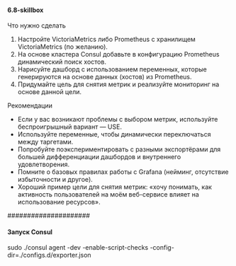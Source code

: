 #### 6.8-skillbox

Что нужно сделать
1. Настройте VictoriaMetrics либо Prometheus с хранилищем VictoriaMetrics (по желанию).
2. На основе кластера Consul добавьте в конфигурацию Prometheus динамический поиск хостов.
3. Нарисуйте дашборд с использованием переменных, которые генерируются на основе данных (хостов) из Prometheus.
4. Придумайте цель для снятия метрик и реализуйте мониторинг на основе данной цели.


Рекомендации
- Если у вас возникают проблемы с выбором метрик, используйте беспроигрышный вариант — USE.
- Используйте переменные, чтобы динамически переключаться между таргетами.
- Попробуйте поэкспериментировать с разными экспортёрами для большей дифференциации дашбордов и внутреннего удовлетворения.
- Помните о базовых правилах работы с Grafana (нейминг, отсутствие избыточности и другое).
- Хороший пример цели для снятия метрик: «хочу понимать, как активность пользователей на моём веб-сервисе влияет на использование ресурсов».

#####################

#### Запуск Consul
sudo ./consul agent -dev -enable-script-checks -config-dir=./configs.d/exporter.json
